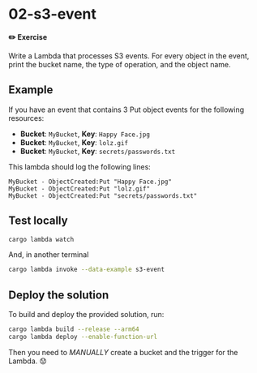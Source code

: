 # 02-s3-event

**✏️ Exercise**

Write a Lambda that processes S3 events. For every object in the event, print
the bucket name, the type of operation, and the object name.

## Example

If you have an event that contains 3 Put object events for the following
resources:

- **Bucket**: `MyBucket`, **Key**: `Happy Face.jpg`
- **Bucket**: `MyBucket`, **Key**: `lolz.gif`
- **Bucket**: `MyBucket`, **Key**: `secrets/passwords.txt`

This lambda should log the following lines:

```plain
MyBucket - ObjectCreated:Put "Happy Face.jpg"
MyBucket - ObjectCreated:Put "lolz.gif"
MyBucket - ObjectCreated:Put "secrets/passwords.txt"
```

## Test locally

```bash
cargo lambda watch
```

And, in another terminal

```bash
cargo lambda invoke --data-example s3-event
```

## Deploy the solution

To build and deploy the provided solution, run:

```bash
cargo lambda build --release --arm64
cargo lambda deploy --enable-function-url
```

Then you need to _MANUALLY_ create a bucket and the trigger for the Lambda. 😟

